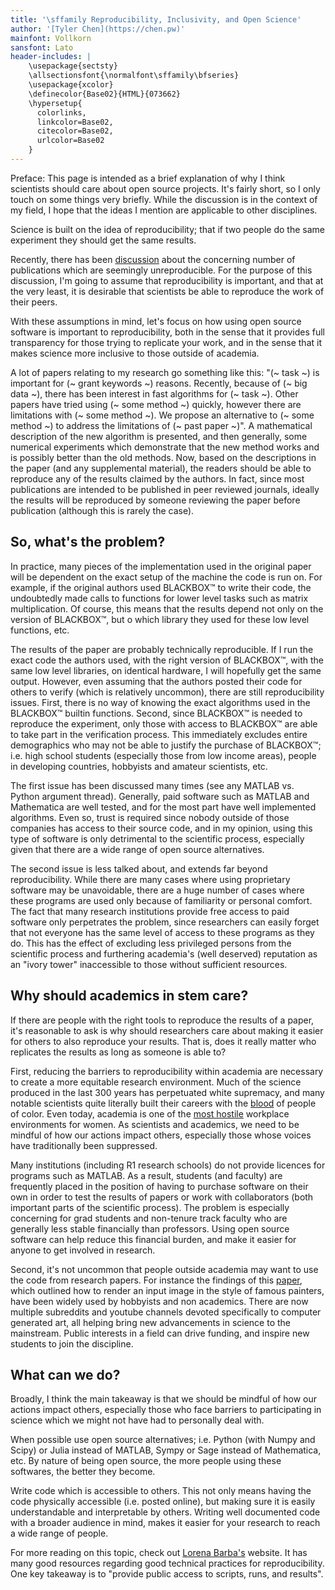 ```yaml
---
title: '\sffamily Reproducibility, Inclusivity, and Open Science'
author: '[Tyler Chen](https://chen.pw)'
mainfont: Vollkorn
sansfont: Lato
header-includes: |
    \usepackage{sectsty}
    \allsectionsfont{\normalfont\sffamily\bfseries}
    \usepackage{xcolor}
    \definecolor{Base02}{HTML}{073662}
    \hypersetup{
      colorlinks,
      linkcolor=Base02,
      citecolor=Base02,
      urlcolor=Base02
    }
---
```


Preface: This page is intended as a brief explanation of why I think scientists should care about open source projects.
It's fairly short, so I only touch on some things very briefly.
While the discussion is in the context of my field, I hope that the ideas I mention are applicable to other disciplines.

Science is built on the idea of reproducibility; that if two people do the same experiment they should get the same results.

Recently, there has been [discussion](https://www.nature.com/collections/prbfkwmwvz) about the concerning number of publications which are seemingly unreproducible.
For the purpose of this discussion, I'm going to assume that reproducibility is important, and that at the very least, it is desirable that scientists be able to reproduce the work of their peers.

With these assumptions in mind, let's focus on how using open source software is important to reproducibility, both in the sense that it provides full transparency for those trying to replicate your work, and in the sense that it makes science more inclusive to those outside of academia.

A lot of papers relating to my research go something like this: "(~ task ~) is important for (~ grant keywords ~) reasons.
Recently, because of (~ big data ~), there has been interest in fast algorithms for (~ task ~).
Other papers have tried using (~ some method ~) quickly, however there are limitations with (~ some method ~).
We propose an alternative to (~ some method ~) to address the limitations of (~ past paper ~)".
A mathematical description of the new algorithm is presented, and then generally, some numerical experiments which demonstrate that the new method works and is possibly better than the old methods.
Now, based on the descriptions in the paper (and any supplemental material), the readers should be able to reproduce any of the results claimed by the authors.
In fact, since most publications are intended to be published in peer reviewed journals, ideally the results will be reproduced by someone reviewing the paper before publication (although this is rarely the case).

## So, what's the problem?

In practice, many pieces of the implementation used in the original paper will be dependent on the exact setup of the machine the code is run on.
 For example, if the original authors used BLACKBOX™ to write their code, the undoubtedly made calls to functions for lower level tasks such as matrix multiplication.
Of course, this means that the results depend not only on the version of BLACKBOX™, but o which library they used for these low level functions, etc.

The results of the paper are probably technically reproducible.
If I run the exact code the authors used, with the right version of BLACKBOX™, with the same low level libraries, on identical hardware, I will hopefully get the same output.
However, even assuming that the authors posted their code for others to verify (which is relatively uncommon), there are still reproducibility issues.
First, there is no way of knowing the exact algorithms used in the BLACKBOX™ builtin functions.
Second, since BLACKBOX™ is needed to reproduce the experiment, only those with access to BLACKBOX™ are able to take part in the verification process.
This immediately excludes entire demographics who may not be able to justify the purchase of BLACKBOX™; i.e. high school students (especially those from low income areas), people in developing countries, hobbyists and amateur scientists, etc.

The first issue has been discussed many times (see any MATLAB vs. Python argument thread).
Generally, paid software such as MATLAB and Mathematica are well tested, and for the most part have well implemented algorithms.
Even so, trust is required since nobody outside of those companies has access to their source code, and in my opinion, using this type of software is only detrimental to the scientific process, especially given that there are a wide range of open source alternatives.

The second issue is less talked about, and extends far beyond reproducibility.
While there are many cases where using proprietary software may be unavoidable, there are a huge number of cases where these programs are used only because of familiarity or personal comfort.
The fact that many research institutions provide free access to paid software only perpetrates the problem, since researchers can easily forget that not everyone has the same level of access to these programs as they do.
This has the effect of excluding less privileged persons from the scientific process and furthering academia's (well deserved) reputation as an "ivory tower" inaccessible to those without sufficient resources.
	
## Why should academics in stem care?

If there are people with the right tools to reproduce the results of a paper, it's reasonable to ask is why should researchers care about making it easier for others to also reproduce your results.
That is, does it really matter who replicates the results as long as someone is able to?

First, reducing the barriers to reproducibility within academia are necessary to create a more equitable research environment.
Much of the science produced in the last 300 years has perpetuated white supremacy, and many notable scientists quite literally built their careers with the [blood](https://www.theguardian.com/commentisfree/2017/sep/19/white-supremacist-statues-must-fall-scientists) of people of color.
Even today, academia is one of the [most hostile](https://onlinelibrary.wiley.com/doi/abs/10.1111/j.1744-6570.2003.tb00752.x) workplace environments for women.
As scientists and academics, we need to be mindful of how our actions impact others, especially those whose voices have traditionally been suppressed.

Many institutions (including R1 research schools) do not provide licences for programs such as MATLAB.
As a result, students (and faculty) are frequently placed in the position of having to purchase software on their own in order to test the results of papers or work with collaborators (both important parts of the scientific process).
The problem is especially concerning for grad students and non-tenure track faculty who are generally less stable financially than professors.
Using open source software can help reduce this financial burden, and make it easier for anyone to get involved in research.

Second, it's not uncommon that people outside academia may want to use the code from research papers.
For instance the findings of this [paper](https://arxiv.org/pdf/1508.06576.pdf), which outlined how to render an input image in the style of famous painters, have been widely used by hobbyists and non academics.
There are now multiple subreddits and youtube channels devoted specifically to computer generated art, all helping bring new advancements in science to the mainstream.
Public interests in a field can drive funding, and inspire new students to join the discipline.

## What can we do?

Broadly, I think the main takeaway is that we should be mindful of how our actions impact others, especially those who face barriers to participating in science which we might not have had to personally deal with.

When possible use open source alternatives; i.e. Python (with Numpy and Scipy) or Julia instead of MATLAB, Sympy or Sage instead of Mathematica, etc.
By nature of being open source, the more people using these softwares, the better they become.

Write code which is accessible to others.
This not only means having the code physically accessible (i.e. posted online), but making sure it is easily understandable and interpretable by others.
Writing well documented code with a broader audience in mind, makes it easier for your research to reach a wide range of people.

For more reading on this topic, check out [Lorena Barba's](http://lorenabarba.com/blog/barbagroup-reproducibility-syllabus) website.
It has many good resources regarding good technical practices for reproducibility.
One key takeaway is to "provide public access to scripts, runs, and results".

